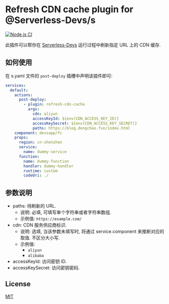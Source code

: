 # Refresh CDN cache plugin for @Serverless-Devs/s

[![Node.js CI](https://github.com/DevDengChao/refresh-cdn-cache/actions/workflows/default.yml/badge.svg?branch=master&event=push)](https://github.com/DevDengChao/refresh-cdn-cache/actions/workflows/default.yml)

此插件可以帮你在 [Serverless-Devs](https://github.com/Serverless-Devs/Serverless-Devs) 运行过程中刷新指定 URL 上的 CDN 缓存.

## 如何使用

在 s.yaml 文件的 `post-deploy` 插槽中声明该插件即可:

```yaml
services:
  default:
    actions:
      post-deploy:
        - plugin: refresh-cdn-cache
          args:
            cdn: aliyun
            accessKeyId: ${env(CDN_ACCESS_KEY_ID)}
            accessKeySecret: ${env(CDN_ACCESS_KEY_SECRET)}
            paths: https://blog.dengchao.fun/index.html
    component: devsapp/fc
    props:
      region: cn-shenzhen
      service:
        name: dummy-service
      function:
        name: dummy-function
        handler: dummy-handler
        runtime: custom
        codeUri: ./
```

## 参数说明

+ paths: 待刷新的 URL.
    + 说明: 必填, 可填写单个字符串或者字符串数组.
    + 示例值: `https://example.com/`
+ cdn: CDN 服务供应商标识.
    + 说明: 选填, 当该参数未填写时, 将通过 service.component 来推断对应的取值. 不区分大小写.
    + 示例值:
        + `aliyun`
        + `alibaba`
+ accessKeyId: 访问密钥 ID.
+ accessKeySecret: 访问密钥密码.

## License

[MIT](./LICENSE)
